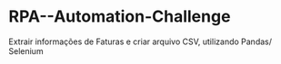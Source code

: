 # RPA--Automation-Challenge
Extrair informações de Faturas e criar arquivo CSV, utilizando Pandas/ Selenium
